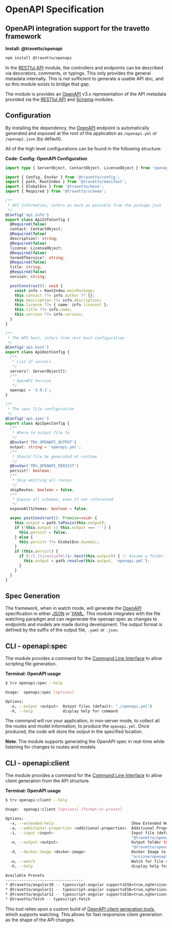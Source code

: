 <!-- This file was generated by @travetto/doc and should not be modified directly -->
<!-- Please modify https://github.com/travetto/travetto/tree/main/module/openapi/DOC.ts and execute "npx trv doc" to rebuild -->
# OpenAPI Specification
## OpenAPI integration support for the travetto framework

**Install: @travetto/openapi**
```bash
npm install @travetto/openapi
```

In the [RESTful API](https://github.com/travetto/travetto/tree/main/module/rest#readme "Declarative api for RESTful APIs with support for the dependency injection module.") module, the controllers and endpoints can be described via decorators, comments, or typings. This only provides the general metadata internally. This is not sufficient to generate a usable API doc, and so this module exists to bridge that gap.

The module is provides an [OpenAPI](https://github.com/OAI/OpenAPI-Specification) v3.x representation of the API metadata provided via the [RESTful API](https://github.com/travetto/travetto/tree/main/module/rest#readme "Declarative api for RESTful APIs with support for the dependency injection module.") and [Schema](https://github.com/travetto/travetto/tree/main/module/schema#readme "Data type registry for runtime validation, reflection and binding.") modules.

## Configuration
By installing the dependency, the [OpenAPI](https://github.com/OAI/OpenAPI-Specification) endpoint is automatically generated and exposed at the root of the application as `/openapi.yml` or `/openapi.json` (by default). 

All of the high level configurations can be found in the following structure:

**Code: Config: OpenAPI Configuration**
```typescript
import type { ServerObject, ContactObject, LicenseObject } from 'openapi3-ts/src/model/OpenApi';

import { Config, EnvVar } from '@travetto/config';
import { path, RootIndex } from '@travetto/manifest';
import { GlobalEnv } from '@travetto/base';
import { Required } from '@travetto/schema';

/**
 * API Information, infers as much as possible from the package.json
 */
@Config('api.info')
export class ApiInfoConfig {
  @Required(false)
  contact: ContactObject;
  @Required(false)
  description?: string;
  @Required(false)
  license: LicenseObject;
  @Required(false)
  termsOfService?: string;
  @Required(false)
  title: string;
  @Required(false)
  version: string;

  postConstruct(): void {
    const info = RootIndex.mainPackage;
    this.contact ??= info.author ?? {};
    this.description ??= info.description;
    this.license ??= { name: info.license! };
    this.title ??= info.name;
    this.version ??= info.version;
  }
}

/**
 * The API host, infers from rest host configuration
 */
@Config('api.host')
export class ApiHostConfig {
  /**
   * List of servers
   */
  servers?: ServerObject[];
  /**
   * OpenAPI Version
   */
  openapi = '3.0.1';
}

/**
 * The spec file configuration
 */
@Config('api.spec')
export class ApiSpecConfig {
  /**
   * Where to output file to
   */
  @EnvVar('TRV_OPENAPI_OUTPUT')
  output: string = 'openapi.yml';
  /**
   * Should file be generated at runtime
   */
  @EnvVar('TRV_OPENAPI_PERSIST')
  persist?: boolean;
  /**
   * Skip emitting all routes
   */
  skipRoutes: boolean = false;
  /**
   * Expose all schemas, even if not referenced
   */
  exposeAllSchemas: boolean = false;

  async postConstruct(): Promise<void> {
    this.output = path.toPosix(this.output);
    if (!this.output || this.output === '-') {
      this.persist = false;
    } else {
      this.persist ??= GlobalEnv.dynamic;
    }
    if (this.persist) {
      if (!/[.](json|ya?ml)$/.test(this.output)) { // Assume a folder
        this.output = path.resolve(this.output, 'openapi.yml');
      }
    }
  }
}
```

## Spec Generation
The framework, when in watch mode, will generate the [OpenAPI](https://github.com/OAI/OpenAPI-Specification) specification in either [JSON](https://www.json.org) or [YAML](https://en.wikipedia.org/wiki/YAML). This module integrates with the file watching paradigm and can regenerate the openapi spec as changes to endpoints and models are made during development.  The output format is defined by the suffix of the output file, `.yaml` or `.json`.  

## CLI - openapi:spec

The module provides a command for the [Command Line Interface](https://github.com/travetto/travetto/tree/main/module/cli#readme "CLI infrastructure for travetto framework") to allow scripting file generation.

**Terminal: OpenAPI usage**
```bash
$ trv openapi:spec --help

Usage:  openapi:spec [options]

Options:
  -o, --output <output>  Output files (default: "./openapi.yml")
  -h, --help             display help for command
```

The command will run your application, in non-server mode, to collect all the routes and model information, to produce the `openapi.yml`.  Once produced, the code will store the output in the specified location.

**Note**: The module supports generating the OpenAPI spec in real-time while listening for changes to routes and models.

## CLI - openapi:client

The module provides a command for the [Command Line Interface](https://github.com/travetto/travetto/tree/main/module/cli#readme "CLI infrastructure for travetto framework") to allow client generation from the API structure.

**Terminal: OpenAPI usage**
```bash
$ trv openapi:client --help

Usage:  openapi:client [options] [format-or-preset]

Options:
  -x, --extended-help                                  Show Extended Help
  -a, --additional-properties <additional-properties>  Additional Properties (default: [])
  -i, --input <input>                                  Input file (default:
                                                       "@travetto/openapi/openapi.yml")
  -o, --output <output>                                Output folder (default:
                                                       "@travetto/openapi/api-client")
  -d, --docker-image <docker-image>                    Docker Image to use (default:
                                                       "arcsine/openapi-generator:latest")
  -w, --watch                                          Watch for file changes
  -h, --help                                           display help for command

Available Presets
----------------------------------
* @travetto/angular10 -- typescript-angular supportsES6=true,ngVersion=10.0
* @travetto/angular11 -- typescript-angular supportsES6=true,ngVersion=11.0
* @travetto/angular12 -- typescript-angular supportsES6=true,ngVersion=11.0
* @travetto/fetch -- typescript-fetch
```

This tool relies upon a custom build of [OpenAPI client generation tools](https://github.com/OpenAPITools/openapi-generator), which supports watching.  This allows for fast responsive client generation as the shape of the API changes.
